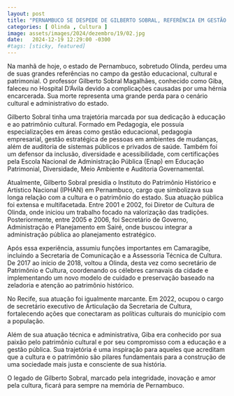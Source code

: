 ```yaml
---
layout: post
title: "PERNAMBUCO SE DESPEDE DE GILBERTO SOBRAL, REFERÊNCIA EM GESTÃO CULTURAL"
categories: [ Olinda , Cultura ]
image: assets/images/2024/dezembro/19/02.jpg
date:   2024-12-19 12:29:00 -0300
#tags: [sticky, featured]
---
```

Na manhã de hoje, o estado de Pernambuco, sobretudo Olinda, perdeu uma de suas grandes referências no campo da gestão educacional, cultural e patrimonial. O professor Gilberto Sobral Magalhães, conhecido como Giba, faleceu no Hospital D’Ávila devido a complicações causadas por uma hérnia encarcerada. Sua morte representa uma grande perda para o cenário cultural e administrativo do estado.

Gilberto Sobral tinha uma trajetória marcada por sua dedicação à educação e ao patrimônio cultural. Formado em Pedagogia, ele possuía especializações em áreas como gestão educacional, pedagogia empresarial, gestão estratégica de pessoas em ambientes de mudanças, além de auditoria de sistemas públicos e privados de saúde. Também foi um defensor da inclusão, diversidade e acessibilidade, com certificações pela Escola Nacional de Administração Pública (Enap) em Educação Patrimonial, Diversidade, Meio Ambiente e Auditoria Governamental.

Atualmente, Gilberto Sobral presidia o Instituto do Patrimônio Histórico e Artístico Nacional (IPHAN) em Pernambuco, cargo que simbolizava sua longa relação com a cultura e o patrimônio do estado. Sua atuação pública foi extensa e multifacetada. Entre 2001 e 2002, foi Diretor de Cultura de Olinda, onde iniciou um trabalho focado na valorização das tradições. Posteriormente, entre 2005 e 2006, foi Secretário de Governo, Administração e Planejamento em Sairé, onde buscou integrar a administração pública ao planejamento estratégico.

Após essa experiência, assumiu funções importantes em Camaragibe, incluindo a Secretaria de Comunicação e a Assessoria Técnica de Cultura. De 2017 ao início de 2018, voltou a Olinda, desta vez como secretário de Patrimônio e Cultura, coordenando os célebres carnavais da cidade e implementando um novo modelo de cuidado e preservação baseado na zeladoria e atenção ao patrimônio histórico.

No Recife, sua atuação foi igualmente marcante. Em 2022, ocupou o cargo de secretário executivo de Articulação da Secretaria de Cultura, fortalecendo ações que conectaram as políticas culturais do município com a população.

Além de sua atuação técnica e administrativa, Giba era conhecido por sua paixão pelo patrimônio cultural e por seu compromisso com a educação e a gestão pública. Sua trajetória é uma inspiração para aqueles que acreditam que a cultura e o patrimônio são pilares fundamentais para a construção de uma sociedade mais justa e consciente de sua história.

O legado de Gilberto Sobral, marcado pela integridade, inovação e amor pela cultura, ficará para sempre na memória de Pernambuco.